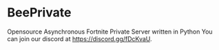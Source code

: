 # BeePrivate
Opensource Asynchronous Fortnite Private Server written in Python
You can join our discord at https://discord.gg/fDcKvaU.
